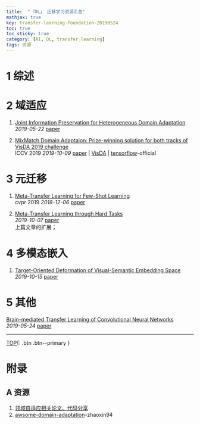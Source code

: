 ```yaml
---
title:  "「DL」 迁移学习资源汇总"
mathjax: true
key: transfer-learning-foundation-20190524
toc: true
toc_sticky: true
category: [AI, DL, transfer_learning]
tags: 资源
---
```

<span id='head'></span>  

# 1 综述  

# 2 域适应
1. [Joint Information Preservation for Heterogeneous Domain Adaptation](https://arxiv.org/abs/1905.08924)   
*2019-05-22* [paper](https://arxiv.org/abs/1905.08924)      

1. [MixMatch Domain Adaptaion: Prize-winning solution for both tracks of VisDA 2019 challenge](http://cn.arxiv.org/abs/1910.03903)     
ICCV 2019 *2019-10-09* [paper](https://arxiv.org/abs/1910.03903) | [VisDA](http://ai.bu.edu/visda-2019/) | [tensorflow](https://github.com/filaPro/visda2019)-official        


# 3 元迁移
1. [Meta-Transfer Learning for Few-Shot Learning](http://cn.arxiv.org/abs/1812.02391)    
cvpr 2019 *2018-12-06* [paper](https://arxiv.org/abs/1812.02391)    

1. [Meta-Transfer Learning through Hard Tasks](http://cn.arxiv.org/abs/1910.03648)    
*2019-10-07* [paper](https://arxiv.org/abs/1910.03648)    
上篇文章的扩展；     

# 4 多模态嵌入
1. [Target-Oriented Deformation of Visual-Semantic Embedding Space](http://cn.arxiv.org/abs/1910.06514)     
*2019-10-15* [paper](https://arxiv.org/abs/1910.06514)     


# 5 其他
[Brain-mediated Transfer Learning of Convolutional Neural Networks](http://cn.arxiv.org/abs/1905.10037)   
*2019-05-24* [paper](https://arxiv.org/abs/1905.10037)   



-------------------  
[TOP](#head){: .btn .btn--primary }



# 附录
## A 资源
1. [领域自适应相关论文、代码分享](https://posts.careerengine.us/p/5daa927d71b30950e1250b06)    
1. [awsome-domain-adaptation](https://github.com/zhaoxin94/awesome-domain-adaptation)-zhaoxin94     
